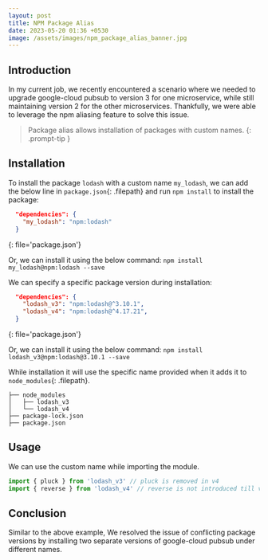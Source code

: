 ```yaml
---
layout: post
title: NPM Package Alias
date: 2023-05-20 01:36 +0530
image: /assets/images/npm_package_alias_banner.jpg
---
```


## Introduction
In my current job, we recently encountered a scenario where we needed to upgrade google-cloud pubsub to version 3 for one microservice,
while still maintaining version 2 for the other microservices. Thankfully, we were able to leverage the npm aliasing feature to solve this issue.

> Package alias allows installation of packages with custom names.
{: .prompt-tip }

## Installation
To install the package `lodash` with a custom name `my_lodash`, we can add the below line in `package.json`{: .filepath} and run `npm install` to install the package:
```json
  "dependencies": {
    "my_lodash": "npm:lodash"
  }
```
{: file='package.json'}

Or, we can install it using the below command:
`npm install my_lodash@npm:lodash --save`

We can specify a specific package version during installation:

```json
  "dependencies": {
    "lodash_v3": "npm:lodash@^3.10.1",
    "lodash_v4": "npm:lodash@^4.17.21",
  }
```
{: file='package.json'}

Or, we can install it using the below command:
`npm install lodash_v3@npm:lodash@3.10.1 --save`

While installation it will use the specific name provided when it adds it to `node_modules`{: .filepath}.
```
├── node_modules
│   ├── lodash_v3
│   └── lodash_v4
├── package-lock.json
├── package.json
```

## Usage

We can use the custom name while importing the module.
```javascript
import { pluck } from 'lodash_v3' // pluck is removed in v4
import { reverse } from 'lodash_v4' // reverse is not introduced till v3
```

## Conclusion
Similar to the above example, We resolved the issue of conflicting package versions by installing two separate versions of google-cloud pubsub under different names.
